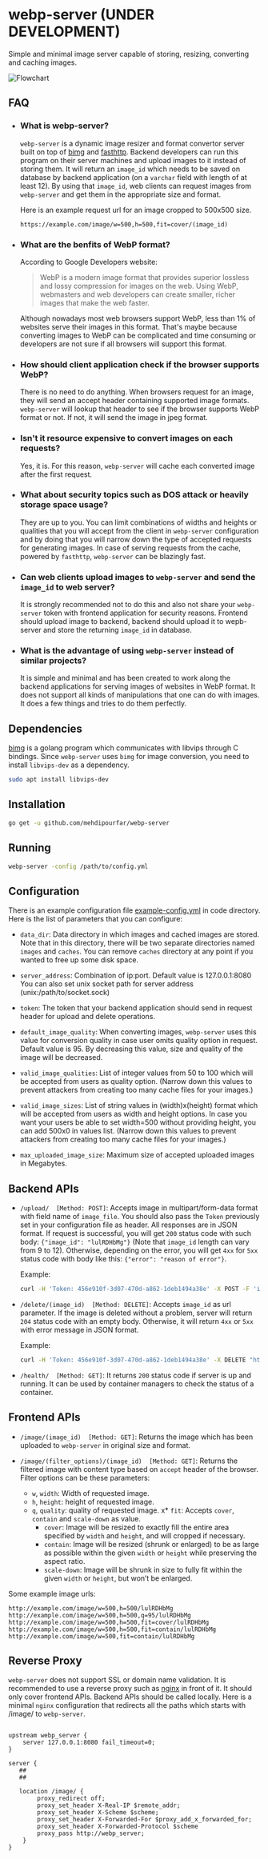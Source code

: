 # webp-server (UNDER DEVELOPMENT)
Simple and minimal image server capable of storing, resizing, converting and caching images.

![Flowchart](https://github.com/mehdipourfar/webp-server/raw/master/docs/flowchart.jpg)


## FAQ
* ### What is webp-server?
  `webp-server` is a dynamic image resizer and format convertor server built on top of [bimg](https://github.com/h2non/bimg) and [fasthttp](https://github.com/valyala/fasthttp). Backend developers can run this program on their server machines and upload images to it instead of storing them. It will return an `image_id` which needs to be saved on database by backend application (on a `varchar` field with length of at least 12).
  By using that `image_id`, web clients can request images from `webp-server` and get them in the appropriate size and format.

    Here is an example request url for an image cropped to 500x500 size.

    ```code
    https://example.com/image/w=500,h=500,fit=cover/(image_id)
    ```

* ### What are the benfits of WebP format?
  According to Google Developers website:
  >  WebP is a modern image format that provides superior lossless and lossy compression for images on the web. Using WebP, webmasters and web developers can create smaller, richer images that make the web faster.

    Although nowadays most web browsers support WebP, less than 1% of websites serve their images in this format. That's maybe because converting images to WebP can be complicated and time consuming or developers are not sure if all browsers will support this format.

* ### How should client application check if the browser supports WebP?
    There is no need to do anything. When browsers request for an image, they will send an accept header containing supported image formats. `webp-server` will lookup that header to see if the browser supports WebP format or not. If not, it will send the image in jpeg format.
* ### Isn't it resource expensive to convert images on each requests?
  Yes, it is. For this reason, `webp-server` will cache each converted image after the first request.

* ### What about security topics such as DOS attack or heavily storage space usage?
  They are up to you. You can limit combinations of widths and heights or qualities that you will accept from the client in `webp-server` configuration and by doing that you will narrow down the type of accepted requests for generating images. In case of serving requests from the cache, powered by `fasthttp`, `webp-server` can be blazingly fast.

* ### Can web clients upload images to `webp-server` and send the `image_id` to web server?
  It is strongly recommended not to do this and also not share your `webp-server` token with frontend application for security reasons. Frontend should upload image to backend, backend should upload it to wepb-server and store the returning `image_id` in database.

* ### What is the advantage of using `webp-server` instead of similar projects?
  It is simple and minimal and has been created to work along the backend applications for serving images of websites in WebP format. It does not support all kinds of manipulations that one can do with images. It does a few things and tries to do them perfectly.

## Dependencies
[bimg](https://github.com/h2non/bimg) is a golang program which communicates with libvips through C bindings. Since `webp-server` uses `bimg` for image conversion, you need to install `libvips-dev` as a dependency.
```sh
sudo apt install libvips-dev
```


## Installation
```sh
go get -u github.com/mehdipourfar/webp-server
```

## Running
```sh
webp-server -config /path/to/config.yml
```

## Configuration
There is an example configuration file [example-config.yml](https://github.com/mehdipourfar/webp-server/blob/master/example-config.yml) in code directory. Here is the list of parameters that you can configure:

* `data_dir`: Data directory in which images and cached images are
stored. Note that in this directory, there will be two separate directories
named `images` and `caches`. You can remove `caches` directory at any point
if you wanted to free up some disk space.

* `server_address`: Combination of ip:port. Default value is 127.0.0.1:8080
You can also set unix socket path for server address (unix:/path/to/socket.sock)

* `token`: The token that your backend application should send in request header for upload and delete operations.

* `default_image_quality`: When converting images, `webp-server` uses this value for conversion quality in case user omits quality option in request. Default value is 95. By decreasing this value, size and quality of the image will be decreased.

* `valid_image_qualities`: List of integer values from 50 to 100 which will be
accepted from users as quality option.
(Narrow down this values to prevent attackers from creating too many cache files for your images.)

* `valid_image_sizes`: List of string values in (width)x(height) format which will be accepted from users as width and height options. In case you want your users be able to set width=500 without providing height, you can add 500x0 in values list.
(Narrow down this values to prevent attackers from creating too many cache files for your images.)

* `max_uploaded_image_size`: Maximum size of accepted uploaded images in Megabytes.


## Backend APIs
* `/upload/  [Method: POST]`: Accepts image in multipart/form-data format with field name of `image_file`. You should also pass the `Token` previously set in your configuration file as header. All responses are in JSON format. If request is successful, you will get `200` status code with such body: `{"image_id": "lulRDHbMg"}` (Note that `image_id` length can vary from 9 to 12). Otherwise, depending on the error, you will get `4xx` for `5xx` status code with body like this: `{"error": "reason of error"}`.

    Example:
    ```sh
    curl -H 'Token: 456e910f-3d07-470d-a862-1deb1494a38e' -X POST -F 'image_file=@/path/to/image.png' http://127.0.0.1:8080/upload/
    ```

* `/delete/(image_id)  [Method: DELETE]`: Accepts `image_id` as url parameter. If the image is deleted without a problem, server will return `204` status code with an empty body. Otherwise, it will return `4xx` or `5xx` with error message in JSON format.

    Example:
    ```sh
    curl -H 'Token: 456e910f-3d07-470d-a862-1deb1494a38e' -X DELETE "http://localhost:8080/delete/lulRDHbMg";
    ```

* `/health/  [Method: GET]`: It returns `200` status code if server is up and running. It can be used by container managers to check the status of a container.


## Frontend APIs
* `/image/(image_id)  [Method: GET]`: Returns the image which has been uploaded to `webp-server` in original size and format.

* `/image/(filter_options)/(image_id)  [Method: GET]`: Returns the filtered image with content type based on `accept` header of the browser. Filter options can be these parameters:
  * `w`, `width`: Width of requested image.
  * `h`, `height`: height of requested image.
  * `q`, `quality`: quality of requested image.
  x* `fit`: Accepts `cover`, `contain` and `scale-down` as value.
    * `cover`: Image will be resized to exactly fill the entire area specified by `width` and `height`, and will cropped if necessary.
    * `contain`: Image will be resized (shrunk or enlarged) to be as large as possible within the given `width` or `height` while preserving the aspect ratio.
    * `scale-down`: Image will be shrunk in size to fully fit within the given `width` or `height`, but won’t be enlarged.

Some example image urls:
```
http://example.com/image/w=500,h=500/lulRDHbMg
http://example.com/image/w=500,h=500,q=95/lulRDHbMg
http://example.com/image/w=500,h=500,fit=cover/lulRDHbMg
http://example.com/image/w=500,h=500,fit=contain/lulRDHbMg
http://example.com/image/w=500,fit=contain/lulRDHbMg
```

## Reverse Proxy

`webp-server` does not support SSL or domain name validation. It is recommended to use a reverse proxy such as [nginx](https://www.nginx.com/) in front of it. It should only cover frontend APIs. Backend APIs should be called locally. Here is a minimal `nginx` configuration that redirects all the paths which starts with /image/ to `webp-server`.

``` nginx

upstream webp_server {
    server 127.0.0.1:8080 fail_timeout=0;
}

server {
   ##
   ##

   location /image/ {
        proxy_redirect off;
        proxy_set_header X-Real-IP $remote_addr;
        proxy_set_header X-Scheme $scheme;
        proxy_set_header X-Forwarded-For $proxy_add_x_forwarded_for;
        proxy_set_header X-Forwarded-Protocol $scheme
        proxy_pass http://webp_server;
    }
}

```
